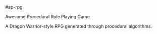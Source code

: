 #ap-rpg

Awesome Procedural Role Playing Game

A Dragon Warrior-style RPG generated through procedural algorithms.